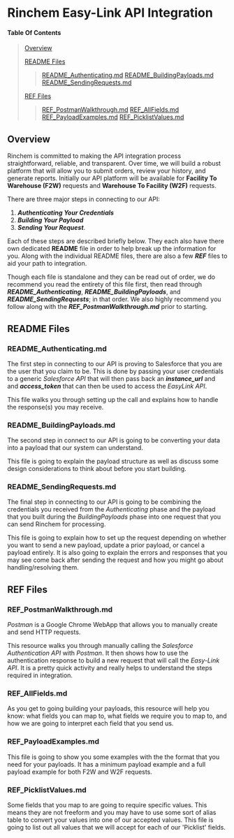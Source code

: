 # Rinchem Easy-Link API Integration 

#### Table Of Contents

> [Overview](#overview)
>
> [README Files](#readme-files)
> > [README_Authenticating.md](#readme_authenticatingmd)
> > [README_BuildingPayloads.md](#readme_buildingpayloadsmd)
> > [README_SendingRequests.md](#readme_sendingrequestsmd)
>
> [REF Files](#ref-files)
> > [REF_PostmanWalkthrough.md](#ref_postmanwalkthroughmd)
> > [REF_AllFields.md](#ref_allfieldsmd)
> > [REF_PayloadExamples.md](#ref_payloadexamplesmd)
> > [REF_PicklistValues.md](#ref_picklistvaluesmd)

## Overview

Rinchem is committed to making the API integration process straightforward, reliable, and transparent. Over time, we will build a robust platform that will allow you to submit orders, review your history, and generate reports. Initially our API platform will be available for **Facility To Warehouse (F2W)** requests and **Warehouse To Facility (W2F)** requests.

There are three major steps in connecting to our API: 

1. ***Authenticating Your Credentials***
2. ***Building Your Payload*** 
3. ***Sending Your Request***. 

Each of these steps are described briefly below. They each also have there own dedicated **README** file in order to help break up the information for you. Along with the individual README files, there are also a few ***REF*** files to aid your path to integration.

Though each file is standalone and they can be read out of order, we do recommend you read the entirety of this file first, then read through ***README_Authenticating***, ***README_BuildingPayloads***, and ***README_SendingRequests***; in that order. We also highly recommend you follow along with the ***REF_PostmanWalkthrough.md*** prior to starting.



## README Files

### README_Authenticating.md

The first step in connecting to our API is proving to Salesforce that you are the user that you claim to be. This is done by passing your user credentials to a generic *Salesforce API* that will then pass back an ***instance_url*** and and ***access_token*** that can then be used to access the *EasyLink API*.

This file walks you through setting up the call and explains how to handle the response(s) you may receive.

### README_BuildingPayloads.md

The second step in connect to our API is going to be converting your data into a payload that our system can understand. 

This file is going to explain the payload structure as well as discuss some design considerations to think about before you start building.

### README_SendingRequests.md

The final step in connecting to our API is going to be combining the credentials you received from the *Authenticating* phase and the payload that you built during the *BuildingPayloads* phase into one request that you can send Rinchem for processing. 

This file is going to explain how to set up the request depending on whether you want to send a new payload, update a prior payload, or cancel a payload entirely. It is also going to explain the errors and responses that you may see come back after sending the request and how you might go about handling/resolving them.



## REF Files

### REF_PostmanWalkthrough.md

*Postman* is a Google Chrome WebApp that allows you to manually create and send HTTP requests. 

This resource walks you through manually calling the *Salesforce Authentication API* with *Postman*. It then shows how to use the authentication response to build a new request that will call the *Easy-Link API*. It is a pretty quick activity and really helps to understand the steps required in integration.

### REF_AllFields.md

As you get to going building your payloads, this resource will help you know: what fields you can map to, what fields we require you to map to, and how we are going to interpret each field that you send us.

### REF_PayloadExamples.md

This file is going to show you some examples with the the format that you need for your payloads. It has a minimum payload example and a full payload example for both F2W and W2F requests.

### REF_PicklistValues.md

Some fields that you map to are going to require specific values. This means they are not freeform and you may have to use some sort of alias table to convert your values into one of our accepted values. This file is going to list out all values that we will accept for each of our 'Picklist' fields.
